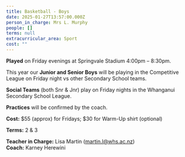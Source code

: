```yaml
---
title: Basketball - Boys
date: 2025-01-27T13:57:00.000Z
person_in_charge: Mrs L. Murphy
people: []
terms: null
extracurricular_area: Sport
cost: ""
---
```

**Played** on Friday evenings at Springvale Stadium 4:00pm – 8:30pm. 

This year our **Junior and Senior Boys** will be playing in the Competitive League on Friday night vs other Secondary School teams.  

**Social Teams** (both Snr & Jnr) play on Friday nights in the Whanganui Secondary School League.

**Practices** will be confirmed by the coach.

**Cost:** $55 (approx) for Fridays; $30 for Warm-Up shirt (optional)  

**Terms:** 2 & 3

**Teacher in Charge:** Lisa Martin (martin.l@whs.ac.nz)  
**Coach:** Karney Herewini
